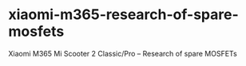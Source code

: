 # xiaomi-m365-research-of-spare-mosfets
Xiaomi M365 Mi Scooter 2 Classic/Pro – Research of spare MOSFETs
